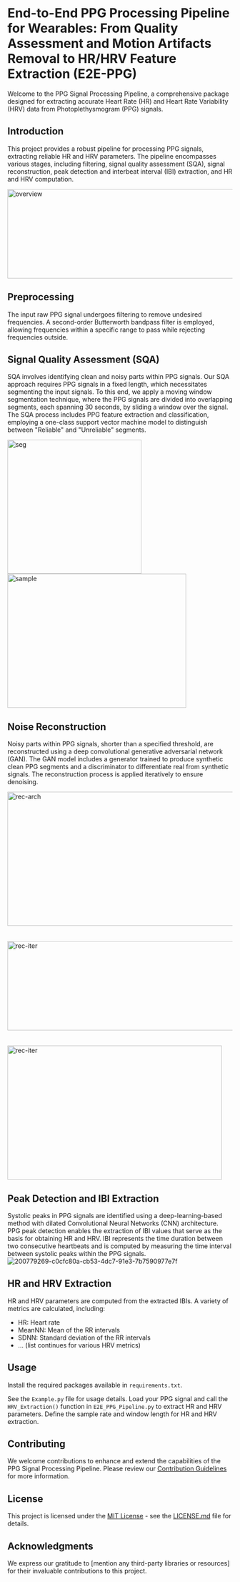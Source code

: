 # End-to-End PPG Processing Pipeline for Wearables: From Quality Assessment and Motion Artifacts Removal to HR/HRV Feature Extraction (E2E-PPG)

Welcome to the PPG Signal Processing Pipeline, a comprehensive package designed for extracting accurate Heart Rate (HR) and Heart Rate Variability (HRV) data from Photoplethysmogram (PPG) signals.

## Introduction

This project provides a robust pipeline for processing PPG signals, extracting reliable HR and HRV parameters. The pipeline encompasses various stages, including filtering, signal quality assessment (SQA), signal reconstruction, peak detection and interbeat interval (IBI) extraction, and HR and HRV computation.

<img src="https://github.com/HealthSciTech/E2E-PPG/assets/67778755/896be83f-4709-4444-bac9-2fef0449f739" alt="overview" width="800" height="200">

## Preprocessing
The input raw PPG signal undergoes filtering to remove undesired frequencies. A second-order Butterworth bandpass filter is employed, allowing frequencies within a specific range to pass while rejecting frequencies outside.


## Signal Quality Assessment (SQA)
SQA involves identifying clean and noisy parts within PPG signals. Our SQA approach requires PPG signals in a fixed length, which necessitates segmenting the input signals. To this end, we apply a moving window segmentation technique, where the PPG signals are divided into overlapping segments, each spanning 30 seconds, by sliding a window over the signal. The SQA process includes PPG feature extraction and classification, employing a one-class support vector machine model to distinguish between "Reliable" and "Unreliable" segments.


<img src="https://github.com/HealthSciTech/E2E-PPG/assets/67778755/c0ffee6c-f7b5-4d27-9f34-34cb86a698b5" alt="seg" width="300" height="300">

<img src="https://github.com/HealthSciTech/E2E-PPG/assets/67778755/f63e40d3-74b3-497b-ac91-dc940e669f03" alt="sample" width="400" height="300">



## Noise Reconstruction

Noisy parts within PPG signals, shorter than a specified threshold, are reconstructed using a deep convolutional generative adversarial network (GAN). The GAN model includes a generator trained to produce synthetic clean PPG segments and a discriminator to differentiate real from synthetic signals. The reconstruction process is applied iteratively to ensure denoising.

<img src="https://github.com/HealthSciTech/E2E-PPG/assets/67778755/bb00f079-7341-4ac9-84e2-553eb6a62672" alt="rec-arch" width="550" height="300">
<br />
<br />
<br />
<img src="https://github.com/HealthSciTech/E2E-PPG/assets/67778755/8cf57fa6-94fc-4906-b4c3-8416fffced4e" alt="rec-iter" width="600" height="200">
<br />
<br />
<br />
<img src="https://github.com/HealthSciTech/E2E-PPG/assets/67778755/ef0ce7aa-ab34-4176-a0a3-9192c7bd94de" alt="rec-iter" width="480" height="300">




## Peak Detection and IBI Extraction
Systolic peaks in PPG signals are identified using a deep-learning-based method with dilated Convolutional Neural Networks (CNN) architecture. PPG peak detection enables the extraction of IBI values that serve as the basis for obtaining HR and HRV. IBI represents the time duration between two consecutive heartbeats and is computed by measuring the time interval between systolic peaks within the PPG signals. 
![200779269-c0cfc80a-cb53-4dc7-91e3-7b7590977e7f](https://github.com/HealthSciTech/E2E-PPG/assets/67778755/82ba92d8-b012-4202-8e17-127b0a5df4e5)


## HR and HRV Extraction
HR and HRV parameters are computed from the extracted IBIs. A variety of metrics are calculated, including:

- HR: Heart rate
- MeanNN: Mean of the RR intervals
- SDNN: Standard deviation of the RR intervals
- ... (list continues for various HRV metrics)

## Usage

Install the required packages available in `requirements.txt`. 

See the `Example.py` file for usage details. Load your PPG signal and call the `HRV_Extraction()` function in `E2E_PPG_Pipeline.py` to extract HR and HRV parameters. Define the sample rate and window length for HR and HRV extraction.


## Contributing

We welcome contributions to enhance and extend the capabilities of the PPG Signal Processing Pipeline. Please review our [Contribution Guidelines](CONTRIBUTING.md) for more information.

## License

This project is licensed under the [MIT License](LICENSE.md) - see the [LICENSE.md](LICENSE.md) file for details.

## Acknowledgments

We express our gratitude to [mention any third-party libraries or resources] for their invaluable contributions to this project.
